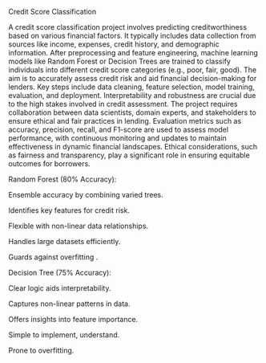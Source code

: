 Credit Score Classification

A credit score classification project involves predicting creditworthiness based on various financial factors. It typically includes data collection from sources like income, expenses, credit history, and demographic information. After preprocessing and feature engineering, machine learning models like Random Forest or Decision Trees are trained to classify individuals into different credit score categories (e.g., poor, fair, good). The aim is to accurately assess credit risk and aid financial decision-making for lenders. Key steps include data cleaning, feature selection, model training, evaluation, and deployment. Interpretability and robustness are crucial due to the high stakes involved in credit assessment. The project requires collaboration between data scientists, domain experts, and stakeholders to ensure ethical and fair practices in lending. Evaluation metrics such as accuracy, precision, recall, and F1-score are used to assess model performance, with continuous monitoring and updates to maintain effectiveness in dynamic financial landscapes. Ethical considerations, such as fairness and transparency, play a significant role in ensuring equitable outcomes for borrowers.

Random Forest (80% Accuracy):

Ensemble accuracy by combining varied trees.

Identifies key features for credit risk.

Flexible with non-linear data relationships.

Handles large datasets efficiently.

Guards against overfitting .

Decision Tree (75% Accuracy):

Clear logic aids interpretability.

Captures non-linear patterns in data.

Offers insights into feature importance.

Simple to implement, understand.

Prone to overfitting.
